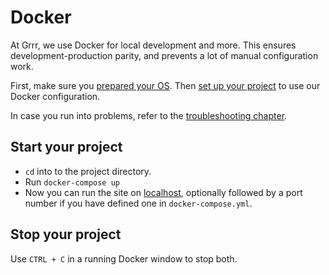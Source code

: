 # Docker

At Grrr, we use Docker for local development and more. This ensures development-production parity, and prevents a lot of manual configuration work.


First, make sure you [prepared your OS](os-setup/README.md).
Then [set up your project](project-setup/README.md) to use our Docker configuration.

In case you run into problems, refer to the [troubleshooting chapter](troubleshooting/README.md).



## Start your project

- `cd` into to the project directory.
- Run `docker-compose up`
- Now you can run the site on [localhost](http://localhost), optionally followed by a port number if you have defined one in `docker-compose.yml`.



## Stop your project

Use `CTRL + C` in a running Docker window to stop both.
